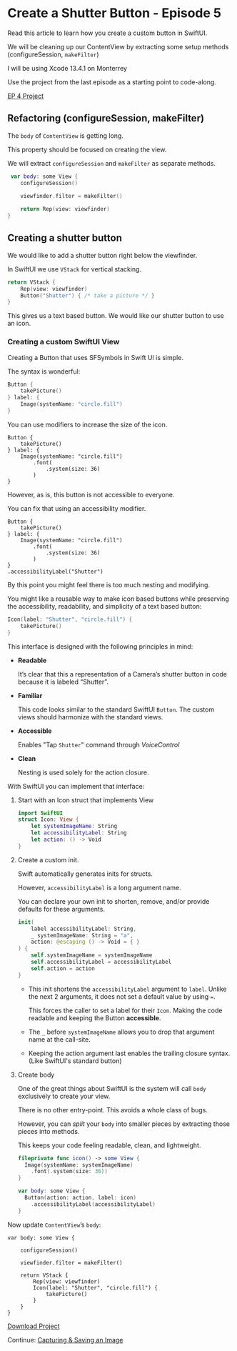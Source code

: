 # Create a Shutter Button - Episode 5

<!-- statement of empowerment -->
Read this article to learn how you create a custom button in SwiftUI.

<!-- status update -->
We will be cleaning up our ContentView by extracting some setup methods (configureSession, `makeFilter`)

<!-- tool and environment version -->
I will be using Xcode 13.4.1 on Monterrey

<!-- call to action -->
Use the project from the last episode as a starting point to code-along.

<!-- material download -->
[EP 4 Project](https://github.com/ianleon/BlogCam/tree/Ep4)

## Refactoring (configureSession, makeFilter)

The `body` of `ContentView` is getting long. 

This property should be focused on creating the view. 

We will extract `configureSession` and `makeFilter` as separate methods.

```swift
 var body: some View {
    configureSession()
    
    viewfinder.filter = makeFilter()

    return Rep(view: viewfinder)
}
```


## Creating a shutter button

We would like to add a shutter button right below the viewfinder.

In SwiftUI we use `VStack` for vertical stacking.

```swift
return VStack {
    Rep(view: viewfinder)
    Button("Shutter") { /* take a picture */ }
}
```

This gives us a text based button. We would like our shutter button to use an icon.

### Creating a custom SwiftUI View

Creating a Button that uses SFSymbols in Swift UI is simple. 

The syntax is wonderful:

```swift
Button {
    takePicture()
} label: {
    Image(systemName: "circle.fill")
}
```

You can use modifiers to increase the size of the icon.

```
Button {
    takePicture()
} label: {
    Image(systemName: "circle.fill")
        .font(
            .system(size: 36)
        )
}

```

However, as is, this button is not accessible to everyone.

You can fix that using an accessibility modifier.

```
Button {
    takePicture()
} label: {
    Image(systemName: "circle.fill")
        .font(
            .system(size: 36)
        )
}
.accessibilityLabel("Shutter")
```

By this point you might feel there is too much nesting and modifying. 

You might like a reusable way to make icon based buttons while preserving the accessibility, readability, and simplicity of a text based button:

```swift
Icon(label: "Shutter", "circle.fill") {
    takePicture()
}
```

This interface is designed with the following principles in mind:

- **Readable** 

	It’s clear that this a representation of a Camera’s shutter button in code because it is labeled “Shutter”.

- **Familiar**
  
	This code looks similar to the standard SwiftUI `Button`. The custom views should harmonize with the standard views.
  
- **Accessible**
	
	Enables "Tap `Shutter`" command through *VoiceControl*
	 
- **Clean**

	Nesting is used solely for the action closure.

With SwiftUI you can implement that interface:

1. Start with an Icon struct that implements View

	```swift
	import SwiftUI
	struct Icon: View {
		let systemImageName: String
		let accessibilityLabel: String
		let action: () -> Void
	}
	```

2. Create a custom init.

	Swift automatically generates inits for structs. 
	
	However, `accessibilityLabel` is a long argument name.
	
	You can declare your own init to shorten, remove, and/or provide defaults for these arguments.
	
	```swift
	init(
		label accessibilityLabel: String,
		_ systemImageName: String = "a",
		action: @escaping () -> Void = { }
	) {
		self.systemImageName = systemImageName
		self.accessibilityLabel = accessibilityLabel
		self.action = action
	}
	```
	
	- This init shortens the `accessibilityLabel` argument to `label`. Unlike the next 2 arguments, it does not set a default value by using `=`. 
		
		This forces the caller to set a label for their `Icon`. Making the code readable and keeping the Button **accessible**.
	
	- The `_` before `systemImageName` allows you to drop that argument name at the call-site. 
	
	- Keeping the action argument last enables the trailing closure syntax. (Like SwiftUI's standard button)
	
3. Create body

	One of the great things about SwiftUI is the system will call `body` exclusively to create your view. 
	
	There is no other entry-point. This avoids a whole class of bugs. 
	
	However, you can *split* your `body` into smaller pieces by extracting those pieces into methods.
	
	This keeps your code feeling readable, clean, and lightweight.
	
	```swift
	fileprivate func icon() -> some View {
	  Image(systemName: systemImageName)
	    .font(.system(size: 36))
	}
    
	var body: some View {
	  Button(action: action, label: icon)
	    .accessibilityLabel(accessibilityLabel)
	}
	```
	
Now update `ContentView`’s `body`:
	
```
var body: some View {

	configureSession()

	viewfinder.filter = makeFilter()

	return VStack {
		Rep(view: viewfinder)
		Icon(label: "Shutter", "circle.fill") {
			takePicture()
		}
	}
}
```

[Download Project](https://github.com/ianleon/BlogCam/tree/Ep5)


Continue: [Capturing & Saving an Image](ep6.md)


